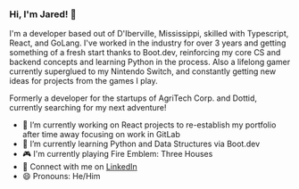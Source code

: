 ### Hi, I'm Jared! 👋

I'm a developer based out of D'Iberville, Mississippi, skilled with Typescript, React, and GoLang. I've worked in the industry for over 3 years and getting something of a fresh start thanks to Boot.dev, reinforcing my core CS and backend concepts and learning Python in the process. Also a lifelong gamer currently superglued to my Nintendo Switch, and constantly getting new ideas for projects from the games I play.

Formerly a developer for the startups of AgriTech Corp. and Dottid, currently searching for my next adventure!

- 🔭 I’m currently working on React projects to re-establish my portfolio after time away focusing on work in GitLab
- 🌱 I’m currently learning Python and Data Structures via Boot.dev
- 🎮 I'm currently playing Fire Emblem: Three Houses
- 🤝 Connect with me on [LinkedIn](https://www.linkedin.com/in/jaredkmonk/)
- 😄 Pronouns: He/Him

